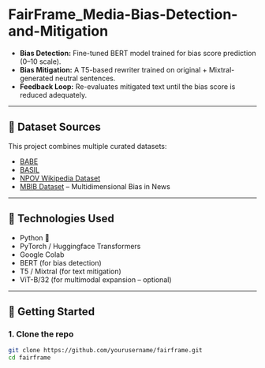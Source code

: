 # FairFrame_Media-Bias-Detection-and-Mitigation

- **Bias Detection:** Fine-tuned BERT model trained for bias score prediction (0–10 scale).
- **Bias Mitigation:** A T5-based rewriter trained on original + Mixtral-generated neutral sentences.
- **Feedback Loop:** Re-evaluates mitigated text until the bias score is reduced adequately.

---

## 📁 Dataset Sources

This project combines multiple curated datasets:
- [BABE](https://huggingface.co/datasets/babe)
- [BASIL](https://github.com/successar/BASIL)
- [NPOV Wikipedia Dataset](https://figshare.com/articles/dataset/Wikipedia_NPOV_Dataset/20607784)
- [MBIB Dataset](https://aclanthology.org/2023.acl-long.645/) – Multidimensional Bias in News

---

## 🧠 Technologies Used

- Python 🐍
- PyTorch / Huggingface Transformers
- Google Colab
- BERT (for bias detection)
- T5 / Mixtral (for text mitigation)
- ViT-B/32 (for multimodal expansion – optional)

---

## 🚀 Getting Started

### 1. Clone the repo
```bash
git clone https://github.com/yourusername/fairframe.git
cd fairframe

